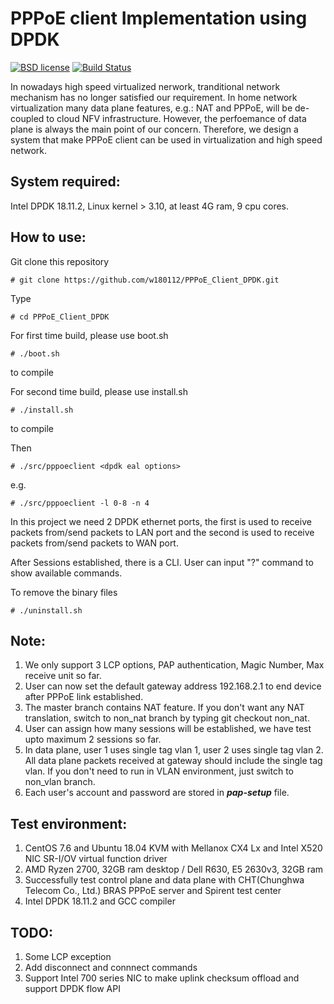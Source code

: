 # PPPoE client Implementation using DPDK

[![BSD license](https://img.shields.io/badge/License-BSD-blue.svg)](https://opensource.org/licenses/BSD-3-Clause)
[![Build Status](https://travis-ci.org/w180112/PPPoE_Client_DPDK.svg?branch=master)](https://travis-ci.org/w180112/PPPoE_Client_DPDK)

In nowadays high speed virtualized nerwork, tranditional network mechanism has no longer satisfied our requirement. In home network virtualization many data plane features, e.g.: NAT and PPPoE, will be de-coupled to cloud NFV infrastructure. However, the perfoemance of data plane is always the main point of our concern. Therefore, we design a system that make PPPoE client can be used in virtualization and high speed network.

## System required:

Intel DPDK 18.11.2, Linux kernel > 3.10, at least 4G ram, 9 cpu cores.

## How to use:

Git clone this repository

	# git clone https://github.com/w180112/PPPoE_Client_DPDK.git

Type

	# cd PPPoE_Client_DPDK

For first time build, please use boot.sh

	# ./boot.sh

to compile

For second time build, please use install.sh

	# ./install.sh

to compile

Then

	# ./src/pppoeclient <dpdk eal options>

e.g.

	# ./src/pppoeclient -l 0-8 -n 4

In this project we need 2 DPDK ethernet ports, the first is used to receive packets from/send packets to LAN port and the second is used to receive packets from/send packets to WAN port.

After Sessions established, there is a CLI. User can input "?" command to show available commands.

To remove the binary files

	# ./uninstall.sh

## Note:

1. We only support 3 LCP options, PAP authentication, Magic Number, Max receive unit so far.
2. User can now set the default gateway address 192.168.2.1 to end device after PPPoE link established.
3. The master branch contains NAT feature. If you don't want any NAT translation, switch to non_nat branch by typing git checkout non_nat.
4. User can assign how many sessions will be established, we have test upto maximum 2 sessions so far.
5. In data plane, user 1 uses single tag vlan 1, user 2 uses single tag vlan 2. All data plane packets received at gateway should include the single tag vlan. If you don't need to run in VLAN environment, just switch to non_vlan branch.
6. Each user's account and password are stored in ***pap-setup*** file.

## Test environment:

1. CentOS 7.6 and Ubuntu 18.04 KVM with Mellanox CX4 Lx and Intel X520 NIC SR-I/OV virtual function driver
2. AMD Ryzen 2700, 32GB ram desktop / Dell R630, E5 2630v3, 32GB ram
3. Successfully test control plane and data plane with CHT(Chunghwa Telecom Co., Ltd.) BRAS PPPoE server and Spirent test center
4. Intel DPDK 18.11.2 and GCC compiler

## TODO:

1. Some LCP exception
2. Add disconnect and connnect commands
3. Support Intel 700 series NIC to make uplink checksum offload and support DPDK flow API
